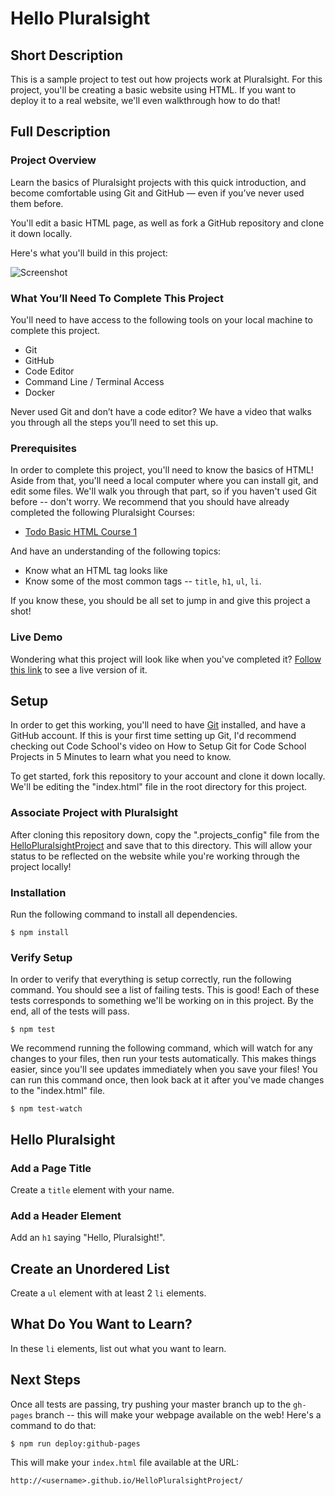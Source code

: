 # Hello Pluralsight



## Short Description

This is a sample project to test out how projects work at Pluralsight. For this project, you'll be creating a basic website using HTML. If you want to deploy it to a real website, we'll even walkthrough how to do that!



## Full Description

### Project Overview

Learn the basics of Pluralsight projects with this quick introduction, and become comfortable using Git and GitHub — even if you’ve never used them before.

You'll edit a basic HTML page, as well as fork a GitHub repository and clone it down locally.

Here's what you'll build in this project:

![Screenshot](https://raw.githubusercontent.com/pluralsight-projects/HelloPluralsightProject/master/screenshot.png)

### What You’ll Need To Complete This Project

You'll need to have access to the following tools on your local machine to complete this project.

* Git
* GitHub
* Code Editor
* Command Line / Terminal Access
* Docker

Never used Git and don’t have a code editor? We have a video that walks you through all the steps you’ll need to set this up.

### Prerequisites

In order to complete this project, you'll need to know the basics of HTML! Aside from that, you'll need a local computer where you can install git, and edit some files. We'll walk you through that part, so if you haven't used Git before -- don't worry. We recommend that you should have already completed the following Pluralsight Courses:

* [Todo Basic HTML Course 1](#)

And have an understanding of the following topics:

* Know what an HTML tag looks like
* Know some of the most common tags -- `title`, `h1`, `ul`, `li`.

If you know these, you should be all set to jump in and give this project a shot!

### Live Demo

Wondering what this project will look like when you've completed it? [Follow this link](#) to see a live version of it.



## Setup

In order to get this working, you'll need to have [Git](https://git-scm.com/) installed, and have a GitHub account. If this is your first time setting up Git, I'd recommend checking out Code School's video on How to Setup Git for Code School Projects in 5 Minutes to learn what you need to know.

To get started, fork this repository to your account and clone it down locally. We'll be editing the "index.html" file in the root directory for this project.

### Associate Project with Pluralsight

After cloning this repository down, copy the ".projects_config" file from the [HelloPluralsightProject](#) and save that to this directory. This will allow your status to be reflected on the website while you're working through the project locally!

[//]: # (install: "npm install")
### Installation

Run the following command to install all dependencies.

```
$ npm install
```

[//]: # (test: "npm test")
[//]: # (test-watch: "npm test-watch")
### Verify Setup

In order to verify that everything is setup correctly, run the following command. You should see a list of failing tests. This is good! Each of these tests corresponds to something we'll be working on in this project. By the end, all of the tests will pass.

```
$ npm test
```

We recommend running the following command, which will watch for any changes to your files, then run your tests automatically. This makes things easier, since you'll see updates immediately when you save your files! You can run this command once, then look back at it after you've made changes to the "index.html" file.

```
$ npm test-watch
```



[//]: # (project_id: hello-pluralsight)
[//]: # (test: node_modules/.bin/mocha test/hello-pluralsight_test.js)
## Hello Pluralsight

[//]: # (task_id: @title)
### Add a Page Title

Create a `title` element with your name.

[//]: # (task_id: @h1)
### Add a Header Element

Add an `h1` saying "Hello, Pluralsight!".

[//]: # (task_id: @ul)
## Create an Unordered List

Create a `ul` element with at least 2 `li` elements.

[//]: # (task_id: @li)
## What Do You Want to Learn?

In these `li` elements, list out what you want to learn.





## Next Steps

Once all tests are passing, try pushing your master branch up to the `gh-pages` branch -- this will make your webpage available on the web! Here's a command to do that:

```
$ npm run deploy:github-pages
```

This will make your `index.html` file available at the URL:

`http://<username>.github.io/HelloPluralsightProject/`
